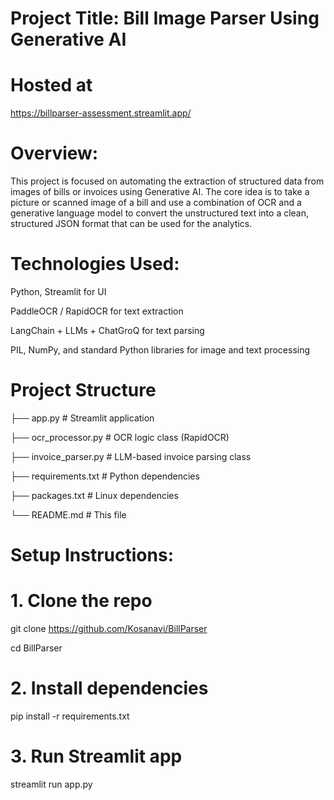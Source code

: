 # Project Title: Bill Image Parser Using Generative AI

# Hosted at 

https://billparser-assessment.streamlit.app/

# Overview:

This project is focused on automating the extraction of structured data from images of bills or invoices using Generative AI. The core idea is to take a picture or scanned image of a bill and use a combination of OCR and a generative language model to convert the unstructured text into a clean, structured JSON format that can be used for the analytics.


# Technologies Used:

Python, Streamlit for UI

PaddleOCR / RapidOCR for text extraction

LangChain + LLMs + ChatGroQ for text parsing

PIL, NumPy, and standard Python libraries for image and text processing


# Project Structure

├── app.py                # Streamlit application

├── ocr_processor.py      # OCR logic class (RapidOCR)

├── invoice_parser.py     # LLM-based invoice parsing class

├── requirements.txt      # Python dependencies

├── packages.txt          # Linux dependencies

└── README.md             # This file


# Setup Instructions:

# 1. Clone the repo
git clone https://github.com/Kosanavi/BillParser

cd BillParser

# 2. Install dependencies
pip install -r requirements.txt

# 3. Run Streamlit app
streamlit run app.py


